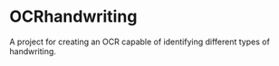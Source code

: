 # OCRhandwriting
A project for creating an OCR capable of identifying different types of handwriting.
